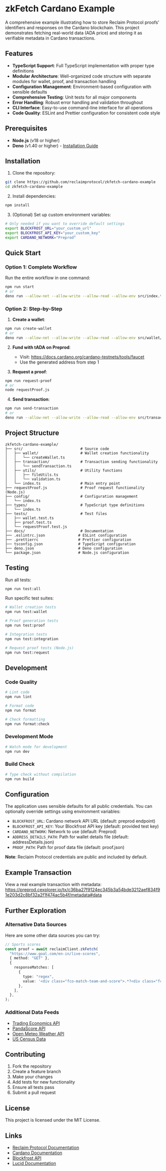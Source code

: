 # zkFetch Cardano Example

A comprehensive example illustrating how to store Reclaim Protocol proofs' identifiers and responses on the Cardano blockchain. This project demonstrates fetching real-world data (ADA price) and storing it as verifiable metadata in Cardano transactions.

## Features

- **TypeScript Support**: Full TypeScript implementation with proper type definitions
- **Modular Architecture**: Well-organized code structure with separate modules for wallet, proof, and transaction handling
- **Configuration Management**: Environment-based configuration with sensible defaults
- **Comprehensive Testing**: Unit tests for all major components
- **Error Handling**: Robust error handling and validation throughout
- **CLI Interface**: Easy-to-use command-line interface for all operations
- **Code Quality**: ESLint and Prettier configuration for consistent code style

## Prerequisites

- **Node.js** (v18 or higher)
- **Deno** (v1.40 or higher) - [Installation Guide](https://docs.deno.com/runtime/getting_started/installation/)

## Installation

1. Clone the repository:
```bash
git clone https://github.com/reclaimprotocol/zkfetch-cardano-example
cd zkfetch-cardano-example
```

2. Install dependencies:
```bash
npm install
```

3. (Optional) Set up custom environment variables:
```bash
# Only needed if you want to override default settings
export BLOCKFROST_URL="your_custom_url"
export BLOCKFROST_API_KEY="your_custom_key"
export CARDANO_NETWORK="Preprod"
```

## Quick Start

### Option 1: Complete Workflow
Run the entire workflow in one command:
```bash
npm run start
# or
deno run --allow-net --allow-write --allow-read --allow-env src/index.ts
```

### Option 2: Step-by-Step

1. **Create a wallet**:
```bash
npm run create-wallet
# or
deno run --allow-net --allow-write --allow-read --allow-env src/wallet/createWallet.ts
```

2. **Fund with tADA on Preprod**:
   - Visit: https://docs.cardano.org/cardano-testnets/tools/faucet
   - Use the generated address from step 1

3. **Request a proof**:
```bash
npm run request-proof
# or
node requestProof.js
```

4. **Send transaction**:
```bash
npm run send-transaction
# or
deno run --allow-net --allow-write --allow-read --allow-env src/transaction/sendTransaction.ts
```

## Project Structure

```
zkfetch-cardano-example/
├── src/                          # Source code
│   ├── wallet/                   # Wallet creation functionality
│   │   └── createWallet.ts
│   ├── transaction/              # Transaction sending functionality
│   │   └── sendTransaction.ts
│   ├── utils/                    # Utility functions
│   │   ├── fileUtils.ts
│   │   └── validation.ts
│   └── index.ts                  # Main entry point
├── requestProof.js               # Proof request functionality (Node.js)
├── config/                       # Configuration management
│   └── index.ts
├── types/                        # TypeScript type definitions
│   └── index.ts
├── tests/                        # Test files
│   ├── wallet.test.ts
│   ├── proof.test.ts
│   └── requestProof.test.js
├── docs/                         # Documentation
├── .eslintrc.json               # ESLint configuration
├── .prettierrc                  # Prettier configuration
├── tsconfig.json                # TypeScript configuration
├── deno.json                    # Deno configuration
└── package.json                 # Node.js configuration
```

## Testing

Run all tests:
```bash
npm run test:all
```

Run specific test suites:
```bash
# Wallet creation tests
npm run test:wallet

# Proof generation tests
npm run test:proof

# Integration tests
npm run test:integration

# Request proof tests (Node.js)
npm run test:request
```

## Development

### Code Quality
```bash
# Lint code
npm run lint

# Format code
npm run format

# Check formatting
npm run format:check
```

### Development Mode
```bash
# Watch mode for development
npm run dev
```

### Build Check
```bash
# Type check without compilation
npm run build
```

## Configuration

The application uses sensible defaults for all public credentials. You can optionally override settings using environment variables:

- `BLOCKFROST_URL`: Cardano network API URL (default: preprod endpoint)
- `BLOCKFROST_API_KEY`: Your Blockfrost API key (default: provided test key)
- `CARDANO_NETWORK`: Network to use (default: Preprod)
- `ADDRESS_DETAILS_PATH`: Path for wallet details file (default: addressDetails.json)
- `PROOF_PATH`: Path for proof data file (default: proof.json)

**Note**: Reclaim Protocol credentials are public and included by default.

## Example Transaction

View a real example transaction with metadata:
https://preprod.cexplorer.io/tx/c36ba27f9124ec345b3a54bde3212aef834f91e203d2c8bf32a2f1f474ac5b4f/metadata#data

## Further Exploration

### Alternative Data Sources

Here are some other data sources you can try:

```typescript
// Sports scores
const proof = await reclaimClient.zkFetch(
  "https://www.goal.com/en-in/live-scores",
  { method: "GET" },
  {
    responseMatches: [
      {
        type: "regex",
        value: '<div class="fco-match-team-and-score">.*?<div class="fco-team-name fco-long-name">(?<team1>.*?)</div>.*?<div class="fco-team-name fco-long-name">(?<team2>.*?)</div>.*?<div class="fco-match-score" data-side="team-a">(?<score1>\\d+)</div>\\s*<div class="fco-match-score" data-side="team-b">(?<score2>\\d+)</div>',
      },
    ],
  },
);
```

### Additional Data Feeds

- [Trading Economics API](https://tradingeconomics.com/api/?source=footer)
- [PandaScore API](https://www.pandascore.co/)
- [Open Meteo Weather API](https://open-meteo.com/)
- [US Census Data](https://www.census.gov/data/developers/data-sets/economic-census.html)

## Contributing

1. Fork the repository
2. Create a feature branch
3. Make your changes
4. Add tests for new functionality
5. Ensure all tests pass
6. Submit a pull request

## License

This project is licensed under the MIT License.

## Links

- [Reclaim Protocol Documentation](https://docs.reclaimprotocol.org/)
- [Cardano Documentation](https://docs.cardano.org/)
- [Blockfrost API](https://blockfrost.io/)
- [Lucid Documentation](https://deno.land/x/lucid@0.10.11/mod.ts) 